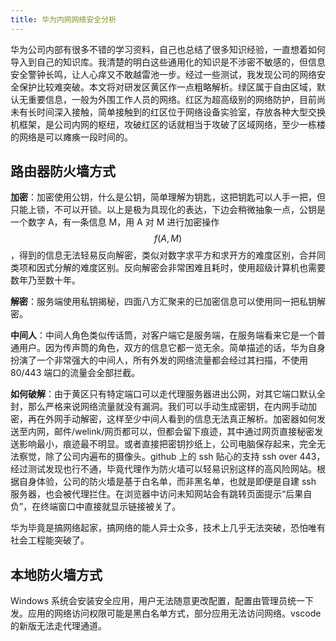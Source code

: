 ```yaml
---
title: 华为内网网络安全分析
---
```



华为公司内部有很多不错的学习资料，自己也总结了很多知识经验，一直想着如何导入到自己的知识库。我清楚的明白这些通用化的知识是不涉密不敏感的，但信息安全警钟长鸣，让人心痒又不敢越雷池一步。经过一些测试，我发现公司的网络安全保护比较难突破。本文将对研发区黄区作一点粗略解析。绿区属于自由区域，默认无重要信息，一般为外围工作人员的网络。红区为超高级别的网络防护，目前尚未有长时间深入接触，简单接触到的红区位于网络设备实验室，存放各种大型交换机框架，是公司内网的枢纽，攻破红区的话就相当于攻破了区域网络，至少一栋楼的网络是可以瘫痪一段时间的。

## 路由器防火墙方式

**加密**：加密使用公钥，什么是公钥，简单理解为钥匙，这把钥匙可以人手一把，但只能上锁，不可以开锁。以上是极为具现化的表达，下边会稍微抽象一点，公钥是一个数字 A，有一条信息 M，用 A 对 M 进行加密操作$$f(A, M)$$，得到的信息无法轻易反向解密，类似对数字求平方和求开方的难度区别，合并同类项和因式分解的难度区别。反向解密会非常困难且耗时，使用超级计算机也需要数年乃至数十年。

**解密**：服务端使用私钥揭秘，四面八方汇聚来的已加密信息可以使用同一把私钥解密。

**中间人**：中间人角色类似传话筒，对客户端它是服务端，在服务端看来它是一个普通用户。因为传声筒的角色，双方的信息它都一览无余。简单描述的话，华为自身扮演了一个非常强大的中间人，所有外发的网络流量都会经过其扫描，不使用 80/443 端口的流量会全部拦截。

**如何破解**：由于黄区只有特定端口可以走代理服务器进出公网，对其它端口默认全封，那么严格来说网络流量就没有漏洞。我们可以手动生成密钥，在内网手动加密，再在外网手动解密，这样至少中间人看到的信息无法真正解析。加密器如何发送至内网，邮件/welink/网页都可以，但都会留下痕迹，其中通过网页直接秘密发送影响最小，痕迹最不明显。或者直接把密钥抄纸上，公司电脑保存起来，完全无法察觉，除了公司内遍布的摄像头。github 上的 ssh 贴心的支持 ssh over 443，经过测试发现也行不通，毕竟代理作为防火墙可以轻易识别这样的高风险网站。根据自身体验，公司的防火墙是基于白名单，而非黑名单，也就是即便是自建 ssh 服务器，也会被代理拦住。在浏览器中访问未知网站会有跳转页面提示“后果自负”，在终端窗口中直接就显示链接被关了。

华为毕竟是搞网络起家，搞网络的能人异士众多，技术上几乎无法突破，恐怕唯有社会工程能突破了。

## 本地防火墙方式

Windows 系统会安装安全应用，用户无法随意更改配置，配置由管理员统一下发。应用的网络访问权限可能是黑白名单方式，部分应用无法访问网络。vscode 的新版无法走代理通道。
